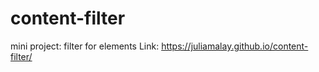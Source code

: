 # content-filter
mini project: filter for elements
Link:
https://juliamalay.github.io/content-filter/
